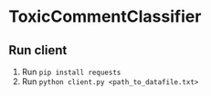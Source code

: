 # ToxicCommentClassifier
## Run client
1. Run `pip install requests`
2. Run `python client.py <path_to_datafile.txt>`
